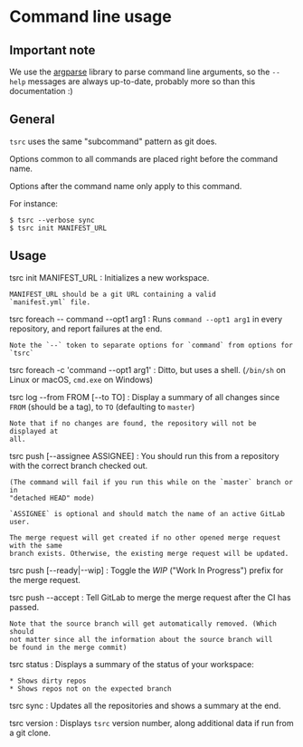 # Command line usage

## Important note

We use the [argparse](https://docs.python.org/3/library/argparse.html) library to
parse command line arguments, so the `--help` messages are always up-to-date,
probably more so than this documentation :)

## General

`tsrc` uses the same "subcommand" pattern as git does.

Options common to all commands are placed right before the command name.

Options after the command name only apply to this command.

For instance:

```console
$ tsrc --verbose sync
$ tsrc init MANIFEST_URL
```

## Usage


tsrc init MANIFEST_URL</dt>
:   Initializes a new workspace.

    MANIFEST_URL should be a git URL containing a valid
    `manifest.yml` file.


tsrc foreach -- command --opt1 arg1
:   Runs `command --opt1 arg1` in every repository, and report failures
    at the end.

    Note the `--` token to separate options for `command` from options for
    `tsrc`

tsrc foreach -c 'command --opt1 arg1'
:   Ditto, but uses a shell. (`/bin/sh` on Linux or macOS, `cmd.exe` on Windows)


tsrc log --from FROM [--to TO]
:   Display a summary of all changes since `FROM` (should be a tag),
    to `TO` (defaulting to `master`)

    Note that if no changes are found, the repository will not be displayed at
    all.

tsrc push [--assignee ASSIGNEE]
:   You should run this from a repository with the correct branch checked out.

    (The command will fail if you run this while on the `master` branch or in
    "detached HEAD" mode)

    `ASSIGNEE` is optional and should match the name of an active GitLab user.

    The merge request will get created if no other opened merge request with the same
    branch exists. Otherwise, the existing merge request will be updated.

tsrc push [--ready|--wip]
:   Toggle the *WIP* ("Work In Progress") prefix for the merge request.

tsrc push --accept
:   Tell GitLab to merge the merge request after the CI has passed.

    Note that the source branch will get automatically removed. (Which should
    not matter since all the information about the source branch will
    be found in the merge commit)


tsrc status
:   Displays a summary of the status of your workspace:

    * Shows dirty repos
    * Shows repos not on the expected branch

tsrc sync
:   Updates all the repositories and shows a summary at the end.

tsrc version
:   Displays `tsrc` version number, along additional data if run from a git clone.
